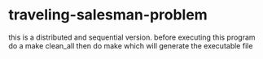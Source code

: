 # traveling-salesman-problem
this is a distributed and sequential version. before executing this program do a make clean_all then do make which will generate the executable file
